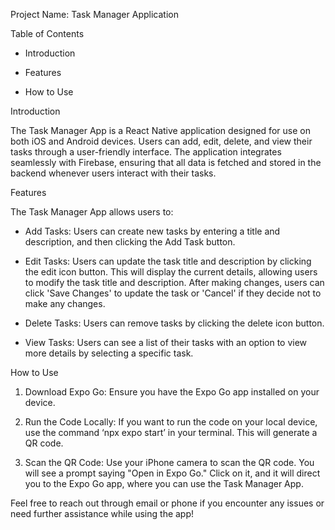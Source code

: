 Project Name: Task Manager Application 

Table of Contents

- Introduction

- Features

- How to Use


Introduction 

The Task Manager App is a React Native application designed for use on both iOS and Android devices. Users can add, edit, delete, and view their tasks through a user-friendly interface. The application integrates seamlessly with Firebase, ensuring that all data is fetched and stored in the backend whenever users interact with their tasks.


Features

The Task Manager App allows users to:

- Add Tasks: Users can create new tasks by entering a title and description, and then clicking the Add Task button.

- Edit Tasks: Users can update the task title and description by clicking the edit icon button. This will display the current details, allowing users to modify the task title and description. After making changes, users can click 'Save Changes' to update the task or 'Cancel' if they decide not to make any changes.

- Delete Tasks: Users can remove tasks by clicking the delete icon button.

- View Tasks: Users can see a list of their tasks with an option to view more details by selecting a specific task.

How to Use  

1. Download Expo Go: Ensure you have the Expo Go app installed on your device.

2. Run the Code Locally: If you want to run the code on your local device, use the command ‘npx expo start’ in your terminal. This will generate a QR code.
   
3. Scan the QR Code: Use your iPhone camera to scan the QR code. You will see a prompt saying "Open in Expo Go." Click on it, and it will direct you to the Expo Go app, where you can use the Task Manager App.

Feel free to reach out through email or phone if you encounter any issues or need further assistance while using the app!
